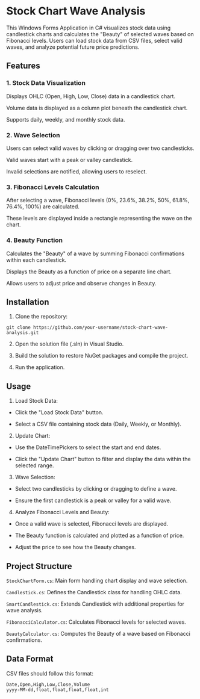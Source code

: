 # Stock Chart Wave Analysis

This Windows Forms Application in C# visualizes stock data using candlestick charts and calculates the "Beauty" of selected waves based on Fibonacci levels. Users can load stock data from CSV files, select valid waves, and analyze potential future price predictions.

## Features

### 1. Stock Data Visualization

Displays OHLC (Open, High, Low, Close) data in a candlestick chart.

Volume data is displayed as a column plot beneath the candlestick chart.

Supports daily, weekly, and monthly stock data.

### 2. Wave Selection

Users can select valid waves by clicking or dragging over two candlesticks.

Valid waves start with a peak or valley candlestick.

Invalid selections are notified, allowing users to reselect.

### 3. Fibonacci Levels Calculation

After selecting a wave, Fibonacci levels (0%, 23.6%, 38.2%, 50%, 61.8%, 76.4%, 100%) are calculated.

These levels are displayed inside a rectangle representing the wave on the chart.

### 4. Beauty Function

Calculates the "Beauty" of a wave by summing Fibonacci confirmations within each candlestick.

Displays the Beauty as a function of price on a separate line chart.

Allows users to adjust price and observe changes in Beauty.

## Installation

1. Clone the repository:

`git clone https://github.com/your-username/stock-chart-wave-analysis.git`

2. Open the solution file (.sln) in Visual Studio.

3. Build the solution to restore NuGet packages and compile the project.

4. Run the application.

## Usage

1. Load Stock Data:

- Click the "Load Stock Data" button.

- Select a CSV file containing stock data (Daily, Weekly, or Monthly).

2. Update Chart:

- Use the DateTimePickers to select the start and end dates.

- Click the "Update Chart" button to filter and display the data within the selected range.

3. Wave Selection:

- Select two candlesticks by clicking or dragging to define a wave.

- Ensure the first candlestick is a peak or valley for a valid wave.

4. Analyze Fibonacci Levels and Beauty:

- Once a valid wave is selected, Fibonacci levels are displayed.

- The Beauty function is calculated and plotted as a function of price.

- Adjust the price to see how the Beauty changes.

## Project Structure

`StockChartForm.cs`: Main form handling chart display and wave selection.

`Candlestick.cs`: Defines the Candlestick class for handling OHLC data.

`SmartCandlestick.cs`: Extends Candlestick with additional properties for wave analysis.

`FibonacciCalculator.cs`: Calculates Fibonacci levels for selected waves.

`BeautyCalculator.cs`: Computes the Beauty of a wave based on Fibonacci confirmations.

## Data Format

CSV files should follow this format:

```
Date,Open,High,Low,Close,Volume
yyyy-MM-dd,float,float,float,float,int
```
